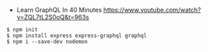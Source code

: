 - Learn GraphQL In 40 Minutes https://www.youtube.com/watch?v=ZQL7tL2S0oQ&t=963s

```
$ npm init
$ npm install express express-graphql graphql
$ npm i --save-dev nodemon
```